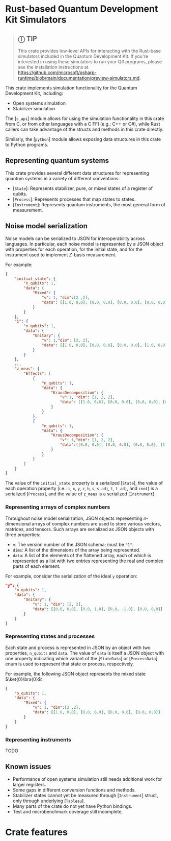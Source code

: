 <!-- NB: This README is formatted for use with `cargo doc`, and makes use of
         rustdoc-specific extensions to Markdown.

         To generate and view the documentation for this crate locally, please
         run:

         $ cargo doc --features python,document-features --open
-->

# Rust-based Quantum Development Kit Simulators

> ## **ⓘ** TIP
>
> This crate provides low-level APIs for interacting with the Rust-base simulators included in the Quantum Development Kit. If you're interested in using these simulators to run your Q# programs, please see the installation instructions at <https://github.com/microsoft/qsharp-runtime/blob/main/documentation/preview-simulators.md>.

This crate implements simulation functionality for the Quantum Development Kit, including:

- Open systems simulation
- Stabilizer simulation

The [`c_api`] module allows for using the simulation functionality in this crate from C, or from other languages with a C FFI (e.g.: C++ or C#), while Rust callers can take advantage of the structs and methods in this crate directly.

Similarly, the [`python`] module allows exposing data structures in this crate to Python programs.

## Representing quantum systems

This crate provides several different data structures for representing quantum systems in a variety of different conventions:

- [`State`]\: Represents stabilizer, pure, or mixed states of a register of qubits.
- [`Process`]\: Represents processes that map states to states.
- [`Instrument`]\: Represents quantum instruments, the most general form of measurement.

## Noise model serialization

Noise models can be serialized to JSON for interoperability across languages. In particular, each noise model is represented by a JSON object with properties for each operation, for the initial state, and for the instrument used to implement $Z$-basis measurement.

For example:

```json
{
    "initial_state": {
        "n_qubits": 1,
        "data": {
            "Mixed": {
                "v": 1, "dim":[2 ,2],
                "data": [[1.0, 0.0], [0.0, 0.0], [0.0, 0.0], [0.0, 0.0]]
            }
        }
    },
    "i": {
        "n_qubits": 1,
        "data": {
            "Unitary": {
                "v": 1,"dim": [2, 2],
                "data": [[1.0, 0.0], [0.0, 0.0], [0.0, 0.0], [1.0, 0.0]]
            }
        }
    },
    ...
    "z_meas": {
        "Effects": [
            {
                "n_qubits": 1,
                "data": {
                    "KrausDecomposition": {
                        "v":1, "dim": [1, 2, 2],
                        "data": [[1.0, 0.0], [0.0, 0.0], [0.0, 0.0], [0.0, 0.0]]
                    }
                }
            },
            {
                "n_qubits": 1,
                "data": {
                    "KrausDecomposition": {
                        "v": 1,"dim": [1, 2, 2],
                        "data":[[0.0, 0.0], [0.0, 0.0], [0.0, 0.0], [1.0, 0.0]]
                    }
                }
            }
        ]
    }
}
```

The value of the `initial_state` property is a serialized [`State`], the value of each operation property (i.e.: `i`, `x`, `y`, `z`, `h`, `s`, `s_adj`, `t`, `t_adj`, and `cnot`) is a serialized [`Process`], and the value of `z_meas` is a serialized [`Instrument`].

### Representing arrays of complex numbers

Throughout noise model serialization, JSON objects representing $n$-dimensional arrays of complex numbers are used to store various vectors, matrices, and tensors. Such arrays are serialized as JSON objects with three properties:

- `v`: The version number of the JSON schema; must be `"1"`.
- `dims`: A list of the dimensions of the array being represented.
- `data`: A list of the elements of the flattened array, each of which is represented as a list with two entries representing the real and complex parts of each element.

For example, consider the serialization of the ideal `y` operation:

```json
"y": {
    "n_qubits": 1,
    "data": {
        "Unitary": {
            "v": 1, "dim": [2, 2],
            "data": [[0.0, 0.0], [0.0, 1.0], [0.0, -1.0], [0.0, 0.0]]
        }
    }
}
```

### Representing states and processes

Each state and process is represented in JSON by an object with two properties, `n_qubits` and `data`. The value of `data` is itself a JSON object with one property indicating which variant of the [`StateData`] or [`ProcessData`] enum is used to represent that state or process, respectively.

For example, the following JSON object represents the mixed state $\ket{0}\bra{0}$:

```json
{
    "n_qubits": 1,
    "data": {
        "Mixed": {
            "v": 1, "dim":[2 ,2],
            "data": [[1.0, 0.0], [0.0, 0.0], [0.0, 0.0], [0.0, 0.0]]
        }
    }
}
```

### Representing instruments

TODO

## Known issues

- Performance of open systems simulation still needs additional work for larger registers.
- Some gaps in different conversion functions and methods.
- Stabilizer states cannot yet be measured through [`Instrument`] struct, only through underlying [`Tableau`].
- Many parts of the crate do not yet have Python bindings.
- Test and microbenchmark coverage still incomplete.

# Crate features
<!-- Note that this section is filled in automatically by document-features. -->
